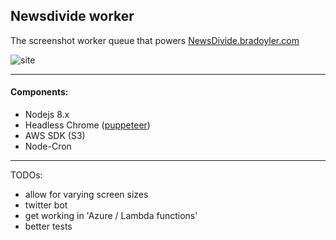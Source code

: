 ## Newsdivide worker

The screenshot worker queue that powers [NewsDivide.bradoyler.com](https://newsdivide.bradoyler.com/)

![site](https://newsdivide.bradoyler.com/day/2017-08-19/newsdivide.jpg)

----

#### Components:
- Nodejs 8.x
- Headless Chrome ([puppeteer](https://github.com/GoogleChrome/puppeteer))
- AWS SDK (S3)
- Node-Cron
----

TODOs:
- allow for varying screen sizes
- twitter bot
- get working in 'Azure / Lambda functions'
- better tests
